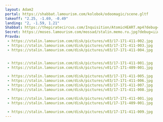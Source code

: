 ```yaml
---
layout: Adam2
portal: https://shabbat.lamourism.com/kolobok/odoomagic/scene.gltf
takeoff: "2.25, -1.69, -0.49"
landing: "2, -1.59, 1.21"
Shabbat: https://thepiratecircus.com/Inquisition/AtomicHEART.mp4?debug=🇺🇦
Secret: https://moses.lamourism.com/mossad/stalin.memo.ru.jpg?debug=🇺🇦
Pravda:
 - https://stalin.lamourism.com/disk/pictures/v03/17-171-411-002.jpg
 - https://stalin.lamourism.com/disk/pictures/v03/17-171-411-003.jpg
 - https://stalin.lamourism.com/disk/pictures/v03/17-171-411-004.jpg


 - https://stalin.lamourism.com/disk/pictures/v03/17-171-411-001.jpg
 - https://stalin.lamourism.com/disk/pictures/v01/17-171-409-001.jpg

 - https://stalin.lamourism.com/disk/pictures/v03/17-171-411-005.jpg
 - https://stalin.lamourism.com/disk/pictures/v03/17-171-411-006.jpg
 - https://stalin.lamourism.com/disk/pictures/v03/17-171-411-007.jpg
 - https://stalin.lamourism.com/disk/pictures/v03/17-171-411-008.jpg

 - https://stalin.lamourism.com/disk/pictures/v03/17-171-411-001.jpg
 - https://stalin.lamourism.com/disk/pictures/v01/17-171-409-001.jpg

 - https://stalin.lamourism.com/disk/pictures/v03/17-171-411-009.jpg
---
```

